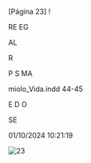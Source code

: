[Página 23]
!

RE
EG

AL

R

P
S
MA


miolo_Vida.indd 44-45

E
D
O

SE


01/10/2024 10:21:19

![23](./img/page_23-01.jpg)
